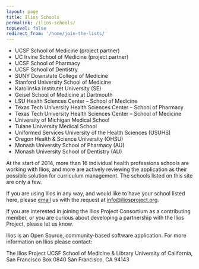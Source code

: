 ```yaml
---
layout: page
title: Ilios Schools
permalink: /ilios-schools/
topLevel: false
redirect_from: '/home/join-the-lists/'
---
```


- UCSF School of Medicine (project partner)
- UC Irvine School of Medicine (project partner)
- UCSF School of Pharmacy
- UCSF School of Dentistry
- SUNY Downstate College of Medicine
- Stanford University School of Medicine
- Karolinska Institutet University (SE)
- Geisel School of Medicine at Dartmouth
- LSU Health Sciences Center – School of Medicine
- Texas Tech University Health Sciences Center – School of Pharmacy
- Texas Tech University Health Sciences Center – School of Medicine
- University of Michigan Medical School
- Tulane University Medical School
- Uniformed Services University of the Health Sciences (USUHS)
- Oregon Health & Science University (OHSU)
- Monash University School of Pharmacy (AU)
- Monash University School of Dentistry (AU)

At the start of 2014, more than 16 individual health professions schools are working with Ilios, and more are actively reviewing the application as their possible solution for curriculum management. The schools listed on this site are only a few.

If you are using Ilios in any way, and would like to have your school listed here, please [email](mailto:info@iliosproject.org) us with the request at [info@iliosproject.org](mailto:info@iliosproject.org).

If you are interested in joining the Ilios Project Consortium as a contributing member, or you are curious about developing a partnership with the Ilios Project, please let us know.

Ilios is an Open Source, community-based software application. For more information on Ilios please contact:

The Ilios Project
UCSF School of Medicine & Library
University of California, San Francisco
Box 0840
San Francisco, CA 94143
